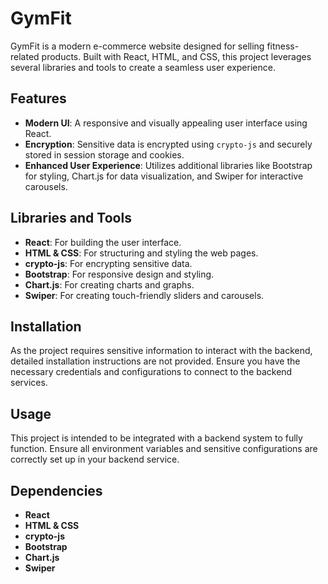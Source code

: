 # GymFit

GymFit is a modern e-commerce website designed for selling fitness-related products. Built with React, HTML, and CSS, this project leverages several libraries and tools to create a seamless user experience.

## Features

- **Modern UI**: A responsive and visually appealing user interface using React.
- **Encryption**: Sensitive data is encrypted using `crypto-js` and securely stored in session storage and cookies.
- **Enhanced User Experience**: Utilizes additional libraries like Bootstrap for styling, Chart.js for data visualization, and Swiper for interactive carousels.

## Libraries and Tools

- **React**: For building the user interface.
- **HTML & CSS**: For structuring and styling the web pages.
- **crypto-js**: For encrypting sensitive data.
- **Bootstrap**: For responsive design and styling.
- **Chart.js**: For creating charts and graphs.
- **Swiper**: For creating touch-friendly sliders and carousels.

## Installation

As the project requires sensitive information to interact with the backend, detailed installation instructions are not provided. Ensure you have the necessary credentials and configurations to connect to the backend services.

## Usage

This project is intended to be integrated with a backend system to fully function. Ensure all environment variables and sensitive configurations are correctly set up in your backend service.

## Dependencies

- **React**
- **HTML & CSS**
- **crypto-js**
- **Bootstrap**
- **Chart.js**
- **Swiper**


